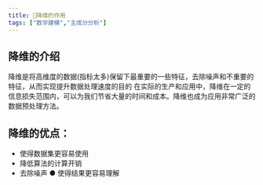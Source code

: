 ```yaml
---
title: 🤖降维的作用
tags: ["数学建模","主成分分析"]
---
```

## 降维的介绍
降维是将高维度的数据(指标太多)保留下最重要的一些特征，去除噪声和不重要的特征，从而实现提升数据处理速度的目的
在实际的生产和应用中，降维在一定的信息损失范围内，可以为我们节省大量的时间和成本。降维也成为应用非常广泛的数据预处理方法。
## 降维的优点：
-  使得数据集更容易使用
- 降低算法的计算开销
- 去除噪声
● 使得结果更容易理解